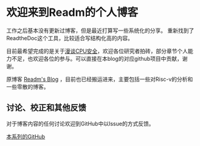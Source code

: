 欢迎来到Readm的个人博客
===================================

工作之后基本没有更新过博客，但是最近打算写一些系统化的分享。
重新找到了ReadtheDoc这个工具，比较适合写结构化高的内容。

目前最希望完成的是关于[漫谈CPU安全](./1%20%E6%BC%AB%E8%B0%88CPU%E5%AE%89%E5%85%A8/0%20%E5%BC%95%E8%A8%80/0%20%E5%BC%95%E8%A8%80.md)，欢迎各位研究者拍砖，部分章节个人能力不足，也欢迎各位的参与。可以直接在本blog的对应github项目中贡献，谢谢。

原博客 [Readm's Blog](http://readm.tech/) ，目前也已经搬运进来，主要包括一些对Risc-v的分析和一些零散的博客。

## 讨论、校正和其他反馈

对于博客内容的任何讨论欢迎到GitHub中以Issue的方式反馈。

[本系列的GitHub](https://github.com/Readm/TechBlog)